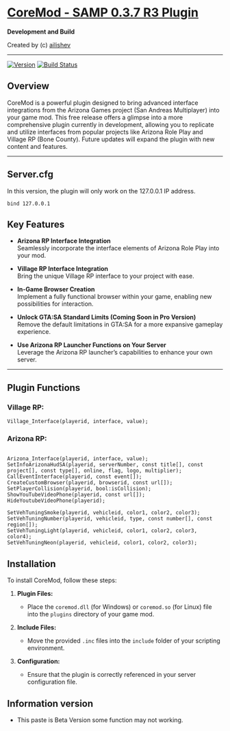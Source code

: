 [CoreMod - SAMP 0.3.7 R3 Plugin][github]
====================================================================================

**Development and Build**

Created by (c) [ailishev](https://vk.com/mystecode)

---

[![Version][version_badge]][version]
[![Build Status][build_status]][build]

## Overview

CoreMod is a powerful plugin designed to bring advanced interface integrations from the Arizona Games project (San Andreas Multiplayer) into your game mod. This free release offers a glimpse into a more comprehensive plugin currently in development, allowing you to replicate and utilize interfaces from popular projects like Arizona Role Play and Village RP (Bone County). Future updates will expand the plugin with new content and features.

---

## Server.cfg

In this version, the plugin will only work on the 127.0.0.1 IP address.

```
bind 127.0.0.1
```

## Key Features

- **Arizona RP Interface Integration**  
  Seamlessly incorporate the interface elements of Arizona Role Play into your mod.
- **Village RP Interface Integration**  
  Bring the unique Village RP interface to your project with ease.

- **In-Game Browser Creation**  
  Implement a fully functional browser within your game, enabling new possibilities for interaction.

- **Unlock GTA:SA Standard Limits (Coming Soon in Pro Version)**  
  Remove the default limitations in GTA:SA for a more expansive gameplay experience.

- **Use Arizona RP Launcher Functions on Your Server**  
  Leverage the Arizona RP launcher’s capabilities to enhance your own server.

---

## Plugin Functions

### Village RP:

```pawn
Village_Interface(playerid, interface, value);

```

### Arizona RP:

```pawn

Arizona_Interface(playerid, interface, value);
SetInfoArizonaHudSA(playerid, serverNumber, const title[], const project[], const type[], online, flag, logo, multiplier);
CallEventInterface(playerid, const event[]);
CreateCustomBrowser(playerid, browserid, const url[]);
SetPlayerCollision(playerid, bool:isCollision);
ShowYouTubeVideoPhone(playerid, const url[]); 
HideYoutubeVideoPhone(playerid);

SetVehTuningSmoke(playerid, vehicleid, color1, color2, color3); 
SetVehTuningNumber(playerid, vehicleid, type, const number[], const region[]);
SetVehTuningLight(playerid, vehicleid, color1, color2, color3, color4);
SetVehTuningNeon(playerid, vehicleid, color1, color2, color3);

```

## Installation

To install CoreMod, follow these steps:

1. **Plugin Files:**

   - Place the `coremod.dll` (for Windows) or `coremod.so` (for Linux) file into the `plugins` directory of your game mod.

2. **Include Files:**

   - Move the provided `.inc` files into the `include` folder of your scripting environment.

3. **Configuration:**
   - Ensure that the plugin is correctly referenced in your server configuration file.

## Information version

- This paste is Beta Version some function may not working.

[github]: https://github.com/ailishev/coremod-release-plugin
[version]: https://github.com/ailishev/coremod-release-plugin/releases
[build]: https://ci.appveyor.com/project/ailishev/coremod-release-plugin/branch/master
[build_status]: https://ci.appveyor.com/api/projects/status/6yjciskchdrsqud7/branch/main?svg=true
[version_badge]: https://badge.fury.io/gh/ailishev%2Fcoremod-release-plugin.svg
